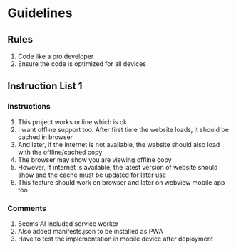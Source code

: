 # Guidelines

## Rules
1. Code like a pro developer
2. Ensure the code is optimized for all devices


## Instruction List 1

### Instructions
1. This project works online which is ok
2. I want offline support too. After first time the website loads, it should be cached in browser
3. And later, if the internet is not available, the website should also load with the offline/cached copy
4. The browser may show you are viewing offline copy
5. However, if internet is available, the latest version of website should show and the cache must be updated for later use
6. This feature should work on browser and later on webview mobile app too

### Comments
1. Seems AI included service worker
2. Also added manifests.json to be installed as PWA
3. Have to test the implementation in mobile device after deployment
